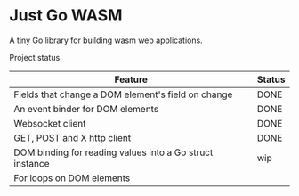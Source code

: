 # Just Go WASM

A tiny Go library for building wasm web applications.

Project status

| Feature | Status |
| --- | --- |
| Fields that change a DOM element's field on change | DONE |
| An event binder for DOM elements | DONE |
| Websocket client | DONE |
| GET, POST and X http client | DONE |
| DOM binding for reading values into a Go struct instance | wip |
| For loops on DOM elements |  |
